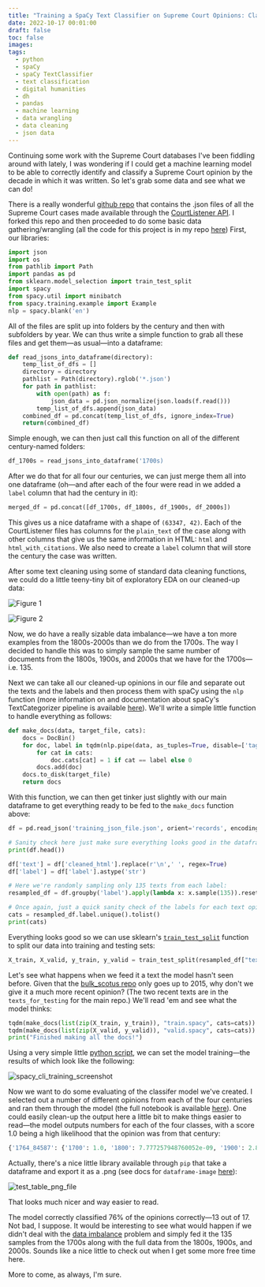 ```yaml
---
title: "Training a SpaCy Text Classifier on Supreme Court Opinions: Classifying Opinions by Century"
date: 2022-10-17 00:01:00
draft: false
toc: false
images:
tags:
  - python
  - spaCy
  - spaCy TextClassifier
  - text classification
  - digital humanities
  - dh
  - pandas
  - machine learning
  - data wrangling
  - data cleaning
  - json data
---
```


Continuing some work with the Supreme Court databases I've been fiddling around with lately, I was wondering if I could get a machine learning model to be able to correctly identify and classify a Supreme Court opinion by the decade in which it was written. So let's grab some data and see what we can do!

There is a really wonderful [github repo](https://github.com/brianwc/bulk_scotus) that contains the .json files of all the Supreme Court cases made available through the [CourtListener API](https://www.courtlistener.com/api/). I forked this repo and then proceeded to do some basic data gathering/wrangling (all the code for this project is in my repo [here](https://github.com/kspicer80/ussc_text_classification)) First, our libraries:

``` python
import json
import os
from pathlib import Path
import pandas as pd
from sklearn.model_selection import train_test_split
import spacy
from spacy.util import minibatch
from spacy.training.example import Example
nlp = spacy.blank('en')
```

All of the files are split up into folders by the century and then with subfolders by year. We can thus write a simple function to grab all these files and get them—as usual—into a dataframe:

``` python
def read_jsons_into_dataframe(directory):
    temp_list_of_dfs = []
    directory = directory
    pathlist = Path(directory).rglob('*.json')
    for path in pathlist:
        with open(path) as f:
            json_data = pd.json_normalize(json.loads(f.read()))
        temp_list_of_dfs.append(json_data)
    combined_df = pd.concat(temp_list_of_dfs, ignore_index=True)
    return(combined_df)
```
Simple enough, we can then just call this function on all of the different century-named folders:

``` python
df_1700s = read_jsons_into_dataframe('1700s)
```

After we do that for all four our centuries, we can just merge them all into one dataframe (oh—and after each of the four were read in we added a ```label``` column that had the century in it):

``` python
merged_df = pd.concat([df_1700s, df_1800s, df_1900s, df_2000s])
```

This gives us a nice dataframe with a shape of ```(63347, 42)```. Each of the CourtListener files has columns for the ```plain_text``` of the case along with other columns that give us the same information in HTML: ```html``` and ```html_with_citations```. We also need to create a ```label``` column that will store the century the case was written.

After some text cleaning using some of standard data cleaning functions, we could do a little teeny-tiny bit of exploratory EDA on our cleaned-up data:

![Figure 1](/images/imgforblogposts/post_25/figure_1.png)

![Figure 2](/images/imgforblogposts/post_25/figure_2_value_counts_of_our_labels.png)

Now, we do have a really sizable data imbalance—we have a ton more examples from the 1800s-2000s than we do from the 1700s. The way I decided to handle this was to simply sample the same number of documents from the 1800s, 1900s, and 2000s that we have for the 1700s—i.e. 135.

Next we can take all our cleaned-up opinions in our file and separate out the texts and the labels and then process them with spaCy using the ```nlp``` function (more information on and documentation about spaCy's TextCategorizer pipeline is available [here](https://spacy.io/api/textcategorizer)). We'll write a simple little function to handle everything as follows:

``` python
def make_docs(data, target_file, cats):
    docs = DocBin()
    for doc, label in tqdm(nlp.pipe(data, as_tuples=True, disable=['tagger', 'parser', 'attribute_ruler', 'lemmatizer']), total=len(data)):
        for cat in cats:
            doc.cats[cat] = 1 if cat == label else 0
        docs.add(doc)
    docs.to_disk(target_file)
    return docs
```

With this function, we can then get tinker just slightly with our main dataframe to get everything ready to be fed to the ```make_docs``` function above:

``` python
df = pd.read_json('training_json_file.json', orient='records', encoding='utf-8')

# Sanity check here just make sure everything looks good in the dataframe:
print(df.head())

df['text'] = df['cleaned_html'].replace(r'\n',' ', regex=True)
df['label'] = df['label'].astype('str')

# Here we're randomly sampling only 135 texts from each label:
resampled_df = df.groupby('label').apply(lambda x: x.sample(135)).reset_index(drop=True)

# Once again, just a quick sanity check of the labels for each text opinion:
cats = resampled_df.label.unique().tolist()
print(cats)
```

Everything looks good so we can use sklearn's [```train_test_split```](https://scikit-learn.org/stable/modules/generated/sklearn.model_selection.train_test_split.html) function to split our data into training and testing sets:

``` python
X_train, X_valid, y_train, y_valid = train_test_split(resampled_df["text"].values, resampled_df["label"].values, test_size=0.3)
```

Let's see what happens when we feed it a text the model hasn't seen before. Given that the [bulk_scotus repo](https://github.com/brianwc/bulk_scotus) only goes up to 2015, why don't we give it a much more recent opinion? (The two recent texts are in the ```texts_for_testing``` for the main repo.) We'll read 'em and see what the model thinks:

``` python
tqdm(make_docs(list(zip(X_train, y_train)), "train.spacy", cats=cats))
tqdm(make_docs(list(zip(X_valid, y_valid)), "valid.spacy", cats=cats))
print("Finished making all the docs!")
```

Using a very simple little [python script](https://github.com/kspicer80/spacy_text_cat/blob/main/training_script.py), we can set the model training—the results of which look like the following:

![spacy_cli_training_screenshot](/images/imgforblogposts/post_25/spacy_training_screenshot.png)

Now we want to do some evaluating of the classifer model we've created. I selected out a number of different opinions from each of the four centuries and ran them through the model (the full notebook is available [here](https://github.com/kspicer80/spacy_text_cat/blob/main/model_evaluation.ipynb)). One could easily clean-up the output here a little bit to make things easier to read—the model outputs numbers for each of the four classes, with a score 1.0 being a high likelihood that the opinion was from that century:

``` python
{'1764_84587': {'1700': 1.0, '1800': 7.777257948760052e-09, '1900': 2.8018092301806703e-16, '2000': 9.425196398636101e-20}, '1783_84599': {'1700': 0.32349979877471924, '1800': 0.034033384174108505, '1900': 0.16195958852767944, '2000': 0.4805071949958801}, '1944_103915': {'1700': 0.0, '1800': 0.0, '1900': 1.0, '2000': 0.0}, '1880_90030': {'1700': 0.0, '1800': 1.0, '1900': 0.0, '2000': 0.0}, '1850_86508': {'1700': 1.708175368559873e-25, '1800': 1.0, '1900': 0.0, '2000': 0.0}, '1764_84586': {'1700': 0.9460902810096741, '1800': 0.0035104146227240562, '1900': 0.021581759676337242, '2000': 0.028817567974328995}, '1985_111301': {'1700': 0.0, '1800': 0.0, '1900': 1.0, '2000': 0.0}, '2022_opinion_2': {'1700': 5.568387912354698e-38, '1800': 5.690646799485532e-28, '1900': 1.0, '2000': 3.485777328789978e-31}, '1865_87621': {'1700': 2.6655867259250954e-05, '1800': 0.9999731779098511, '1900': 7.38305203640266e-08, '2000': 5.533585308720168e-12}, '1902_95542': {'1700': 3.664196701011874e-18, '1800': 1.0, '1900': 5.649902491268908e-18, '2000': 3.246556751151545e-34}, '1764_2381788': {'1700': 0.384422242641449, '1800': 0.038189876824617386, '1900': 0.2620941698551178, '2000': 0.31529369950294495}, '1920_99495': {'1700': 0.0, '1800': 4.156211399347631e-12, '1900': 1.0, '2000': 6.179726227672443e-43}, '1898_94785': {'1700': 5.021724189773055e-15, '1800': 1.0, '1900': 7.398553538091516e-17, '2000': 1.226735308388623e-24}, '1783_84600': {'1700': 1.0, '1800': 9.028870096017272e-09, '1900': 1.044657360615986e-09, '2000': 5.815799231090324e-11}, '1963_106601': {'1700': 0.0, '1800': 0.0, '1900': 1.0, '2000': 0.0}, '2022_opinion_1': {'1700': 2.396220373995437e-43, '1800': 2.923387118178614e-29, '1900': 1.0, '2000': 7.380723387276827e-21}, '1804_84713': {'1700': 3.133987236392244e-10, '1800': 1.0, '1900': 0.0, '2000': 0.0}}
```

Actually, there's a nice little library available through ```pip``` that take a dataframe and export it as a .png (see docs for ```dataframe-image``` [here](https://pypi.org/project/dataframe-image/)):

![test_table_png_file](/images/imgforblogposts/post_25/test_table_png_file.png)

That looks much nicer and way easier to read.

The model correctly classified 76% of the opinions correctly—13 out of 17. Not bad, I suppose. It would be interesting to see what would happen if we didn't deal with the [data imbalance](https://developers.google.com/machine-learning/data-prep/construct/sampling-splitting/imbalanced-data) problem and simply fed it the 135 samples from the 1700s along with the full data from the 1800s, 1900s, and 2000s. Sounds like a nice little to check out when I get some more free time here.

More to come, as always, I'm sure.